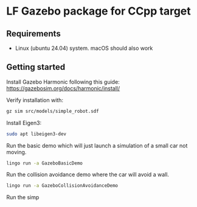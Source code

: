 # LF Gazebo package for CCpp target

## Requirements
- Linux (ubuntu 24.04) system. macOS should also work

## Getting started

Install Gazebo Harmonic following this guide: https://gazebosim.org/docs/harmonic/install/

Verify installation with:
```sh
gz sim src/models/simple_robot.sdf
```

Install Eigen3:

```sh
sudo apt libeigen3-dev
```

Run the basic demo which will just launch a simulation of a small car not moving.

```sh
lingo run -a GazeboBasicDemo
```

Run the collision avoidance demo where the car will avoid a wall.

```sh
lingo run -a GazeboCollisionAvoidanceDemo
```




Run the simp 
